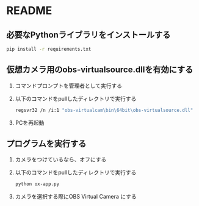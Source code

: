 # README

## 必要なPythonライブラリをインストールする

```bash
pip install -r requirements.txt
```

## 仮想カメラ用のobs-virtualsource.dllを有効にする

1. コマンドプロンプトを管理者として実行する
2. 以下のコマンドをpullしたディレクトリで実行する

    ```bash
    regsvr32 /n /i:1 "obs-virtualcam\bin\64bit\obs-virtualsource.dll"
    ```

3. PCを再起動

## プログラムを実行する

1. カメラをつけているなら、オフにする
2. 以下のコマンドをpullしたディレクトリで実行する

    ```bash
    python ox-app.py
    ```

3. カメラを選択する際にOBS Virtual Camera にする